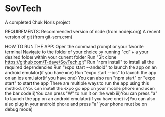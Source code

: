 # SovTech
A completed Chuk Noris project

REQUIREMENTS:
Recommended version of node (from nodejs.org)
A recent version of git (from git-scm.com)

HOW TO RUN THE APP:
Open the command prompt or your favorite terminal
Navigate to the folder of your choice by running "cd" + a your desired folder within your current folder
Run "Git clone https://github.com/T-dave/SovTech.git"
Run "npm install" to install all the required dependencies
Run "expo start --android" to launch the app on an android emulator(if you have one)
Run "expo start --ios" to launch the app on an ios emulator(if you have one)
You can also run "npm start" or "expo start" to start the app
There are multiple ways to run the app using this method: 
  i)You can install the expo go app on your mobile phone and scan the bar code
  ii)You can press "W" to run it on the web
  iii)You can press "a" to launch the app on an android emulator(if you have one)
  iv)You can also also plug in your android phone and press "a"(your phone must be on debug mode)
